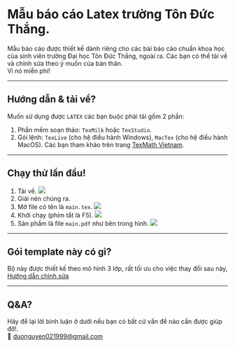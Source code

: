 # Mẫu báo cáo Latex trường Tôn Đức Thắng.
  Mẫu báo cáo được thiết kế dành riêng cho các bài báo cáo chuẩn khoa học của sinh viên trường Đại học Tôn Đức Thắng, ngoài ra. Các bạn có thể tải về và chỉnh sửa theo ý muốn của bản thân.\
  Vì nó miễn phí!

---
## Hướng dẫn & tải về?
Muốn sử dụng được `LATEX` các bạn buộc phải tải gồm 2 phần:
  1. Phần mềm soạn thảo: `TexMilk` hoặc `TexStudio`.
  2. Gói lệnh: `TexLive` (cho hệ điều hành Windows), `MacTex` (cho hệ điều hành MacOS).
  Các bạn tham khảo trên trang [TexMath Vietnam](https://texmath.com/huong-dan-cai-at-latex/).

---
## Chạy thử lần đầu!
1. Tải về.
![](https://scontent.xx.fbcdn.net/v/t1.15752-9/123486319_859819581421897_9112557328177203526_n.png?_nc_cat=103&ccb=2&_nc_sid=58c789&_nc_ohc=pdjE6wHF5iQAX9K-XcF&_nc_ad=z-m&_nc_cid=0&_nc_ht=scontent.xx&oh=218377650c33712cc751a8ba6cd0b40b&oe=5FC5C3F9)
2. Giải nén chúng ra.
3. Mở file có tên là `main.tex`.
![](https://scontent.xx.fbcdn.net/v/t1.15752-9/123218994_355920365666542_2084297664279230021_n.png?_nc_cat=102&ccb=2&_nc_sid=58c789&_nc_ohc=IZsDUsV-wMQAX9iEhGx&_nc_ad=z-m&_nc_cid=0&_nc_ht=scontent.xx&oh=a02235a601fa750820b748e50471f2cf&oe=5FC10F7D)
4. Khởi chạy (phím tắt là F5).
![](https://scontent.xx.fbcdn.net/v/t1.15752-9/123473812_465104571133110_912174497592793755_n.jpg?_nc_cat=101&ccb=2&_nc_sid=58c789&_nc_ohc=UFtljz9QueEAX-oGhAp&_nc_ad=z-m&_nc_cid=0&_nc_ht=scontent.xx&oh=aca3e51e4acd6ec426c6fb30aff18313&oe=5FC40245)
5. Sản phẩm là file `main.pdf` như bên trong hình.
![](https://scontent.xx.fbcdn.net/v/t1.15752-9/123653579_1647291705448753_5077406417211035415_n.png?_nc_cat=107&ccb=2&_nc_sid=58c789&_nc_ohc=8rmVawowU4QAX9xhViT&_nc_ad=z-m&_nc_cid=0&_nc_ht=scontent.xx&oh=c93604a6c600a578479955ae1bae8b89&oe=5FC6D8C5)

---

## Gói template này có gì?
Bộ này được thiết kế theo mô hình 3 lớp, rất tối ưu cho việc thay đổi sau này,\
[Hướng dẫn chỉnh sửa](https://github.com/Darley2x/tdtu-latex-report-form/blob/main/tutorial.md)

---
## Q&A?

Hãy để lại lời bình luận ở dưới nếu bạn có bất cứ vấn đề nào cần được giúp đỡ!.\
:email: duonguyen021999@gmail.com
